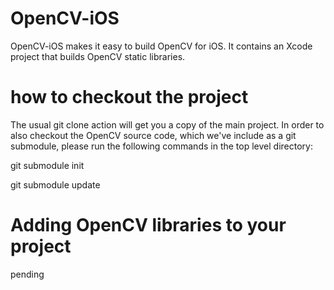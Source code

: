OpenCV-iOS
=======

OpenCV-iOS makes it easy to build OpenCV for iOS.  It contains an Xcode project
that builds OpenCV static libraries.

how to checkout the project
=======
The usual git clone action will get you a copy of the main project.  In order to
also checkout the OpenCV source code, which we've include as a git submodule, 
please run the following commands in the top level directory:

git submodule init

git submodule update

Adding OpenCV libraries to your project
==============================
pending


